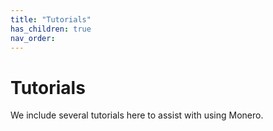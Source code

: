 ```yaml
---
title: "Tutorials"
has_children: true
nav_order: 
---
```


# Tutorials

We include several tutorials here to assist with using Monero.
